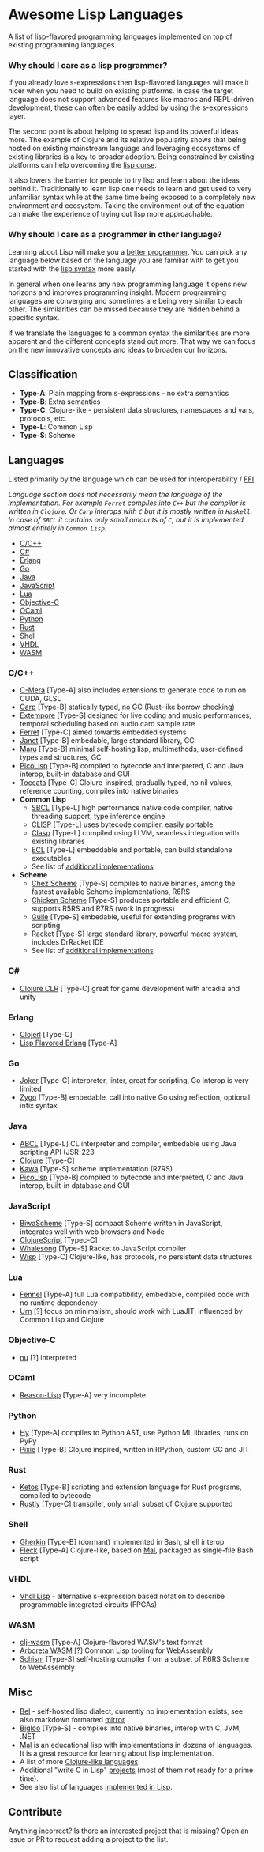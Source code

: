 
# Awesome Lisp Languages

A list of lisp-flavored programming languages implemented on top of existing programming languages.

### Why should I care as a lisp programmer?

If you already love s-expressions then lisp-flavored languages will make it nicer when you need to build on existing platforms. In case the target language does not support advanced features like macros and REPL-driven development, these can often be easily added by using the s-expressions layer.

The second point is about helping to spread lisp and its powerful ideas more. The example of Clojure and its relative popularity shows that being hosted on existing mainstream language and leveraging ecosystems of existing libraries is a key to broader adoption. Being constrained by existing platforms can help overcoming the [lisp curse](http://winestockwebdesign.com/Essays/Lisp_Curse.html).

It also lowers the barrier for people to try lisp and learn about the ideas behind it. Traditionally to learn lisp one needs to learn and get used to very unfamiliar syntax while at the same time being exposed to a completely new environment and ecosystem. Taking the environment out of the equation can make the experience of trying out lisp more approachable.

### Why should I care as a programmer in other language?

Learning about Lisp will make you a [better programmer](http://www.catb.org/~esr/faqs/hacker-howto.html). You can pick any language below based on the language you are familiar with to get you started with the [lisp syntax](https://en.m.wikipedia.org/wiki/S-expression) more easily.

In general when one learns any new programming language it opens new horizons and improves programming insight. Modern programming languages are converging and sometimes are being very similar to each other. The similarities can be missed because they are hidden behind a specific syntax.

If we translate the languages to a common syntax the similarities are more apparent and the different concepts stand out more. That way we can focus on the new innovative concepts and ideas to broaden our horizons.



## Classification

- **Type-A**: Plain mapping from s-expressions - no extra semantics
- **Type-B**: Extra semantics
- **Type-C**: Clojure-like - persistent data structures, namespaces and vars, protocols, etc.
- **Type-L**: Common Lisp
- **Type-S**: Scheme

## Languages

Listed primarily by the language which can be used for interoperability / [FFI](https://en.wikipedia.org/wiki/Foreign_function_interface).

*Language section does not necessarily mean the language of the implementation. For example `Ferret` compiles into `C++` but the compiler is written in `Clojure`. Or `Carp` interops with `C` but it is mostly written in `Haskell`. In case of `SBCL` it contains only small amounts of `C`, but it is implemented almost entirely in `Common Lisp`.*

<!-- TOC depthFrom:3 depthTo:6 withLinks:1 updateOnSave:1 orderedList:0 -->

- [C/C++](#cc)
- [C#](#c)
- [Erlang](#erlang)
- [Go](#go)
- [Java](#java)
- [JavaScript](#javascript)
- [Lua](#lua)
- [Objective-C](#objective-c)
- [OCaml](#ocaml)
- [Python](#python)
- [Rust](#rust)
- [Shell](#shell)
- [VHDL](#vhdl)
- [WASM](#wasm)

<!-- /TOC -->

### C/C++

- [C-Mera](https://github.com/kiselgra/c-mera) [Type-A] also includes extensions to generate code to run on CUDA, GLSL
- [Carp](https://github.com/carp-lang/Carp) [Type-B] statically typed, no GC (Rust-like borrow checking)
- [Extempore](https://github.com/digego/extempore) [Type-S] designed for live coding and music performances, temporal scheduling based on audio card sample rate
- [Ferret](https://ferret-lang.org/) [Type-C] aimed towards embedded systems
- [Janet](https://janet-lang.org/) [Type-B] embedable, large standard library, GC
- [Maru](https://www.piumarta.com/software/maru/) [Type-B] minimal self-hosting lisp, multimethods, user-defined types and structures, GC
- [PicoLisp](https://picolisp.com) [Type-B] compiled to bytecode and interpreted, C and Java interop, built-in  database and GUI
- [Toccata](https://github.com/Toccata-Lang/toccata) [Type-C] Clojure-inspired, gradually typed, no nil values, reference counting, compiles into native binaries
- **Common Lisp**
  - [SBCL](http://www.sbcl.org) [Type-L] high performance native code compiler, native threading support, type inference engine
  - [CLISP](https://clisp.sourceforge.io/) [Type-L] uses bytecode compiler, easily portable
  - [Clasp](https://github.com/clasp-developers/clasp) [Type-L] compiled using LLVM, seamless integration with existing libraries
  - [ECL](https://common-lisp.net/project/ecl/) [Type-L] embeddable and portable, can build standalone executables
  - See list of [additional implementations](https://www.cliki.net/Common+Lisp+implementation).
- **Scheme**
  - [Chez Scheme](https://www.scheme.com/) [Type-S] compiles to native binaries, among the fastest available Scheme implementations, R6RS
  - [Chicken Scheme](https://www.call-cc.org/) [Type-S] produces portable and efficient C, supports R5RS and R7RS (work in progress)
  - [Guile](https://www.gnu.org/software/guile/) [Type-S] embedable, useful for extending programs with scripting
  - [Racket](https://racket-lang.org/) [Type-S] large standard library, powerful macro system, includes DrRacket IDE
  - See list of [additional implementations](http://community.schemewiki.org/?scheme-faq-standards#implementations).

### C#

- [Clojure CLR](https://github.com/clojure/clojure-clr) [Type-C] great for game development with arcadia and unity


### Erlang

- [Clojerl](https://github.com/clojerl/clojerl) [Type-C]
- [Lisp Flavored Erlang](http://lfe.io/) [Type-A]

### Go

- [Joker](https://joker-lang.org/) [Type-C] interpreter, linter, great for scripting, Go interop is very limited
- [Zygo](https://github.com/glycerine/zygomys) [Type-B] embedable, call into native Go using reflection, optional infix syntax

### Java

- [ABCL](https://common-lisp.net/project/armedbear/) [Type-L] CL interpreter and compiler, embedable using Java scripting API (JSR-223
- [Clojure](https://clojure.org/) [Type-C]
- [Kawa](https://www.gnu.org/software/kawa/) [Type-S] scheme implementation (R7RS)
- [PicoLisp](https://picolisp.com) [Type-B] compiled to bytecode and interpreted, C and Java interop, built-in  database and GUI

### JavaScript

- [BiwaScheme](https://www.biwascheme.org/) [Type-S] compact Scheme written in JavaScript, integrates well with web browsers and Node
- [ClojureScript](https://clojurescript.org/) [Typec-C]
- [Whalesong](https://www.hashcollision.org/whalesong/) [Type-S] Racket to JavaScript compiler
- [Wisp](https://github.com/Gozala/wisp) [Type-C] Clojure-like, has protocols, no persistent data structures

### Lua

- [Fennel](https://fennel-lang.org/) [Type-A] full Lua compatibility, embedable, compiled code with no runtime dependency
- [Urn](https://urn-lang.com/) [?] focus on minimalism, should work with LuaJIT, influenced by Common Lisp and Clojure

### Objective-C

- [nu](https://github.com/programming-nu/nu) [?] interpreted

### OCaml

- [Reason-Lisp](https://github.com/jaredly/myntax) [Type-A] very incomplete

### Python

- [Hy](https://github.com/hylang/hy) [Type-A] compiles to Python AST, use Python ML libraries, runs on PyPy
- [Pixie](https://github.com/pixie-lang/pixie) [Type-B] Clojure inspired, written in RPython, custom GC and JIT

### Rust

- [Ketos](https://github.com/murarth/ketos) [Type-B] scripting and extension language for Rust programs, compiled to bytecode
- [Rustly](https://github.com/timothypratley/rustly) [Type-C] transpiler, only small subset of Clojure supported

### Shell

- [Gherkin](https://github.com/alandipert/gherkin) [Type-B] (dormant) implemented in Bash, shell interop
- [Fleck](https://github.com/chr15m/flk/) [Type-A] Clojure-like, based on [Mal](https://github.com/kanaka/mal/), packaged as single-file Bash script

### VHDL

- [Vhdl Lisp](https://github.com/domus123/vhdlisp) - alternative s-expression based notation to describe programmable integrated circuits (FPGAs)

### WASM

- [clj-wasm](https://github.com/roman01la/clj-wasm) [Type-A] Clojure-flavored WASM's text format
- [Arboreta WASM](https://github.com/Arboreta/arboreta-wasm) [?] Common Lisp tooling for WebAssembly
- [Schism](https://github.com/google/schism) [Type-S] self-hosting compiler from a subset of R6RS Scheme to WebAssembly

## Misc

- [Bel](http://paulgraham.com/bel.html) - self-hosted lisp dialect, currently no implementation exists, see also markdown formatted [mirror](https://github.com/alephyud/bel)
- [Bigloo](https://www-sop.inria.fr/mimosa/fp/Bigloo/) [Type-S] - compiles into native binaries, interop with C, JVM, .NET
- [Mal](https://github.com/kanaka/mal) is an educational lisp with implementations in dozens of languages. It is a great resource for learning about lisp implementation.
- A list of more [Clojure-like languages](https://github.com/chr15m/awesome-clojure-likes).
- Additional "write C in Lisp" [projects](https://www.reddit.com/r/lisp/comments/e10spm/a_list_of_various_lispflavored_programming/f8n6qxa/) (most of them not ready for a prime time).
- See also list of languages  [implemented in Lisp](https://github.com/vindarel/list-of-languages-implemented-in-lisp).

## Contribute

Anything incorrect? Is there an interested project that is missing? Open an issue or PR to request adding a project to the list.
